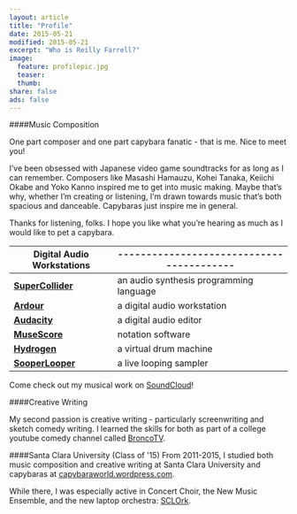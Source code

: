 ```yaml
---
layout: article
title: "Profile"
date: 2015-05-21
modified: 2015-05-21
excerpt: "Who is Reilly Farrell?"
image:
  feature: profilepic.jpg
  teaser: 
  thumb:
share: false
ads: false
---
```


####Music Composition

One part composer and one part capybara fanatic - that is me. Nice to meet you!

I’ve been obsessed with Japanese video game soundtracks for as long as I can remember. Composers like Masashi Hamauzu, Kohei Tanaka, Keiichi Okabe and Yoko Kanno inspired me to get into music making. Maybe that’s why, whether I’m creating or listening, I’m drawn towards music that’s both spacious and danceable. Capybaras just inspire me in general.

Thanks for listening, folks. I hope you like what you’re hearing as much as I would like to pet a capybara.

| Digital Audio Workstations                          |-----------------------------------------|
|-----------------------------------------------------|-----------------------------------------|
| [**SuperCollider**](http://supercollider.github.io) | an audio synthesis programming language |
| [**Ardour**](http://ardour.org)                     | a digital audio workstation             |
| [**Audacity**](http://web.audacityteam.org/about/)  | a digital audio editor                  |
| [**MuseScore**](https://musescore.org)              | notation software                       |
| [**Hydrogen**](http://www.hydrogen-music.org/hcms/) | a virtual drum machine                  |
| [**SooperLooper**](http://essej.net/sooperlooper/)  | a live looping sampler                  |

Come check out my musical work on [SoundCloud](https://soundcloud.com/capybarrage-reilly)!


####Creative Writing

My second passion is creative writing - particularly screenwriting and sketch comedy writing.  I learned the skills for both as part of a college youtube comedy channel called [BroncoTV](https://www.youtube.com/user/broncotv/featured).

####Santa Clara University (Class of '15)
From 2011-2015, I studied both music composition and creative writing at Santa Clara University and capybaras at [capybaraworld.wordpress.com](https://capybaraworld.wordpress.com/about/).

While there, I was especially active in Concert Choir, the New Music Ensemble, and the new laptop orchestra: [SCLOrk](https://www.youtube.com/watch?v=Lts9vEBCDQ8).  
